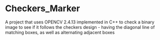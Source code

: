 # Checkers_Marker
A project that uses OPENCV 2.4.13 implemented in C++ to check a binary image to see if it follows the checkers design - having the diagonal line of matching boxes, as well as alternating adjacent boxes
